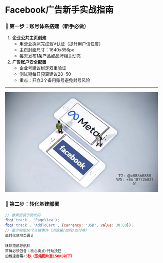 # Facebook广告新手实战指南
### 🌟 第一步：账号体系搭建（新手必做）
1. **企业公共主页创建**
   - 用营业执照完成蓝V认证（提升用户信任度）
   - 主页封面尺寸：1640x856px
   - 每天发布1条产品或品牌相关动态
2. **广告账户安全配置**
   - 企业号建议绑定双重验证
   - 测试期每日预算建议$20-$50
   - 重点：开立3个备用账号避免封号风险
---
![替代文字](微信图片_20250331131736.jpg)
### 🎯 第二步：转化基建部署
```javascript
// 像素安装示例代码
fbq('track', 'PageView');
fbq('track', 'AddToCart', {currency: "USD", value: 30.00});
// 最少绑定10个关键事件（浏览量/加购/支付等）
高转化落地页设计

移除顶部导航栏
首屏必须包含：核心卖点+行动按钮
加载速度需<3秒（压缩图片至150KB以下）
